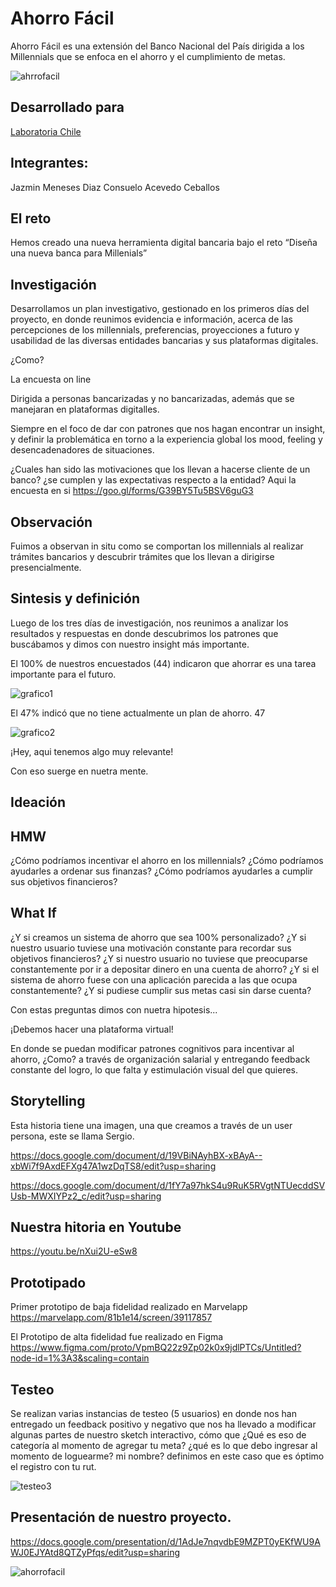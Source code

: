 # Ahorro Fácil

Ahorro Fácil es una extensión del Banco Nacional del País dirigida a los Millennials que se enfoca en el ahorro y el cumplimiento de metas.

![ahrrofacil](https://user-images.githubusercontent.com/32287743/37950119-bf9e113a-316d-11e8-9c2f-72c9edfa0689.png)

## Desarrollado para
[Laboratoria Chile](https://laboratoria.la)

## Integrantes:

Jazmin Meneses Diaz Consuelo Acevedo Ceballos

## El reto

Hemos creado una nueva herramienta digital bancaria bajo el reto “Diseña una nueva banca para Millenials”

## Investigación

Desarrollamos un plan investigativo, gestionado en los primeros días del proyecto, en donde reunimos evidencia e información, acerca de las percepciones de los millennials, preferencias, proyecciones a futuro y usabilidad de las diversas entidades bancarias y sus plataformas digitales.

¿Como?

La encuesta on line

Dirigida a personas bancarizadas y no bancarizadas, además que se manejaran en plataformas digitalles.

Siempre en el foco de dar con patrones que nos hagan encontrar un insight, y definir la problemática en torno a la experiencia global los mood, feeling y desencadenadores de situaciones.

¿Cuales han sido las motivaciones que los llevan a hacerse cliente de un banco? ¿se cumplen y las expectativas respecto a la entidad?
Aqui la encuesta en si https://goo.gl/forms/G39BY5Tu5BSV6guG3

## Observación

Fuimos a observan in situ como se comportan los millennials al realizar trámites bancarios y descubrir trámites que los llevan a dirigirse presencialmente.

## Sintesis y definición

Luego de los tres días de investigación, nos reunimos a analizar los resultados y respuestas en donde descubrimos los patrones que buscábamos y dimos con nuestro insight más importante.

El 100% de nuestros encuestados (44) indicaron que ahorrar es una tarea importante para el futuro.

![grafico1](https://user-images.githubusercontent.com/32287743/38064552-df97812a-32d4-11e8-9c5b-1c3880608f32.png)


El 47% indicó que no tiene actualmente un plan de ahorro. 47

![grafico2](https://user-images.githubusercontent.com/32287743/38064558-ed37de88-32d4-11e8-8583-a39e6cd37f60.png)


¡Hey, aqui tenemos algo muy relevante!

Con eso suerge en nuetra mente.

## Ideación

## HMW

¿Cómo podríamos incentivar el ahorro en los millennials? ¿Cómo podríamos ayudarles a ordenar sus finanzas? ¿Cómo podríamos ayudarles a cumplir sus objetivos financieros?

## What If

¿Y si creamos un sistema de ahorro que sea 100% personalizado? ¿Y si nuestro usuario tuviese una motivación constante para recordar sus objetivos financieros? ¿Y si nuestro usuario no tuviese que preocuparse constantemente por ir a depositar dinero en una cuenta de ahorro? ¿Y si el sistema de ahorro fuese con una aplicación parecida a las que ocupa constantemente? ¿Y si pudiese cumplir sus metas casi sin darse cuenta?

Con estas preguntas dimos con nuetra hipotesis...

¡Debemos hacer una plataforma virtual!

En donde se puedan modificar patrones cognitivos para incentivar al ahorro, ¿Como? a través de organización salarial y entregando feedback constante del logro, lo que falta y estimulación visual del que quieres.

## Storytelling

Esta historia tiene una imagen, una que creamos a través de un user persona, este se llama Sergio.

https://docs.google.com/document/d/19VBiNAyhBX-xBAyA--xbWi7f9AxdEFXg47A1wzDqTS8/edit?usp=sharing

https://docs.google.com/document/d/1fY7a97hkS4u9RuK5RVgtNTUecddSVUsb-MWXIYPz2_c/edit?usp=sharing

## Nuestra hitoria en Youtube

https://youtu.be/nXui2U-eSw8

## Prototipado

Primer prototipo de baja fidelidad realizado en Marvelapp
https://marvelapp.com/81b1e14/screen/39117857

El Prototipo de alta fidelidad fue realizado en Figma
https://www.figma.com/proto/VpmBQ22z9Zp02k0x9jdlPTCs/Untitled?node-id=1%3A3&scaling=contain

## Testeo

Se realizan varias instancias de testeo (5 usuarios) en donde nos han entregado un feedback positivo y negativo que nos ha llevado a modificar algunas partes de nuestro sketch interactivo, cómo que ¿Qué es eso de categoría al momento de agregar tu meta? ¿qué es lo que debo ingresar al momento de loguearme? mi nombre? definimos en este caso que es óptimo el registro con tu rut.

![testeo3](https://user-images.githubusercontent.com/32287743/38064638-703f05b8-32d5-11e8-8a79-5f4e289af705.jpg)


## Presentación de nuestro proyecto.

https://docs.google.com/presentation/d/1AdJe7nqvdbE9MZPT0yEKfWU9AWJ0EJYAtd8QTZyPfqs/edit?usp=sharing

![ahorrofacil](https://user-images.githubusercontent.com/32287743/38064579-15a01340-32d5-11e8-800c-9affacdcabd6.jpg)
